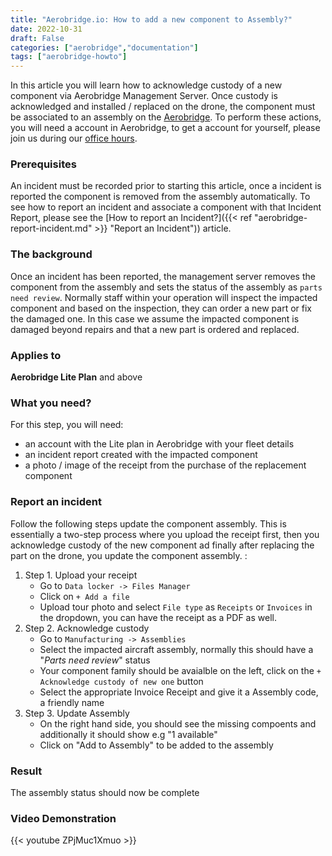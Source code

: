 ```yaml
---
title: "Aerobridge.io: How to add a new component to Assembly?"
date: 2022-10-31
draft: False
categories: ["aerobridge","documentation"]
tags: ["aerobridge-howto"]
---
```


In this article you will learn how to acknowledge custody of a new component via Aerobridge Management Server. Once custody is acknowledged and installed / replaced on the drone, the component must be associated to an assembly on the [Aerobridge](https://aerobridge.io). To perform these actions, you will need a account in Aerobridge, to get a account for yourself, please join us during our [office hours](https://outlook.office365.com/owa/calendar/AerobridgePro@openskies.sh/bookings/).
<!--more-->

### Prerequisites
An incident must be recorded prior to starting this article, once a incident is reported the component is removed from the assembly automatically. To see how to report an incident and associate a component with that Incident Report, please see the [How to report an Incident?]({{< ref "aerobridge-report-incident.md" >}} "Report an Incident")) article.

### The background 
Once an incident has been reported, the management server removes the component from the assembly and sets the status of the assembly as ```parts need review```. Normally staff within your operation will inspect the impacted component and based on the inspection, they can order a new part or fix the damaged one. In this case we assume the impacted component is damaged beyond repairs and that a new part is ordered and replaced. 

### Applies to 
**Aerobridge Lite Plan** and above

### What you need? 
For this step, you will need:

- an account with the Lite plan in Aerobridge with your fleet details
- an incident report created with the impacted component
- a photo / image of the receipt from the purchase of the replacement component

### Report an incident
Follow the following steps update the component assembly. This is essentially a two-step process where you upload the receipt first, then you acknowledge custody of the new component ad finally after replacing the part on the drone, you update the component assembly. : 

1. Step 1. Upload your receipt
    - Go to ```Data locker -> Files Manager```
    - Click on ```+ Add a file```
    - Upload tour photo and select ```File type``` as ```Receipts``` or ```Invoices``` in the dropdown, you can have the receipt as a PDF as well.
2. Step 2. Acknowledge custody
    - Go to ```Manufacturing -> Assemblies```
    - Select the impacted aircraft assembly, normally this should have a "*Parts need review*" status
    - Your component family should be avaialble on the left, click on the ```+ Acknowledge custody of new one``` button 
    - Select the appropriate Invoice Receipt and give it a Assembly code, a friendly name
3. Step 3. Update Assembly
    - On the right hand side, you should see the missing compoents and additionally it should show e.g "1 available" 
    - Click on "Add to Assembly" to be added to the assembly


### Result
The assembly status should now be complete

### Video Demonstration
{{< youtube ZPjMuc1Xmuo >}}
